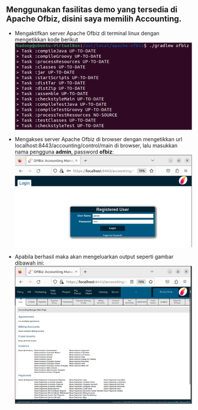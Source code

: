 ## Menggunakan fasilitas demo yang tersedia di Apache Ofbiz, disini saya memilih Accounting.
- Mengaktifkan server Apache Ofbiz di terminal linux dengan mengetikkan kode berikut
![gb10](https://github.com/AnggitaAlbiantara/tekn-cloud-computing/blob/745761c333ddc9b567b8c3aa4cb862c75f77bd12/minggu-05/10.PNG)

- Mengakses server Apache Ofbiz di browser dengan mengetikkan url localhost:8443/accounting/control/main di browser, lalu masukkan nama pengguna **admin**, password **ofbiz**:
![gb12](https://github.com/AnggitaAlbiantara/tekn-cloud-computing/blob/745761c333ddc9b567b8c3aa4cb862c75f77bd12/minggu-05/12.PNG)

- Apabila berhasil maka akan mengeluarkan output seperti gambar dibawah ini:
![gb13](https://github.com/AnggitaAlbiantara/tekn-cloud-computing/blob/745761c333ddc9b567b8c3aa4cb862c75f77bd12/minggu-05/13.PNG)
